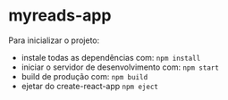 # myreads-app
Para inicializar o projeto:

* instale todas as dependências com: `npm install`
* iniciar o servidor de desenvolvimento com: `npm start`
* build de produção com: `npm build`
* ejetar do create-react-app `npm eject`